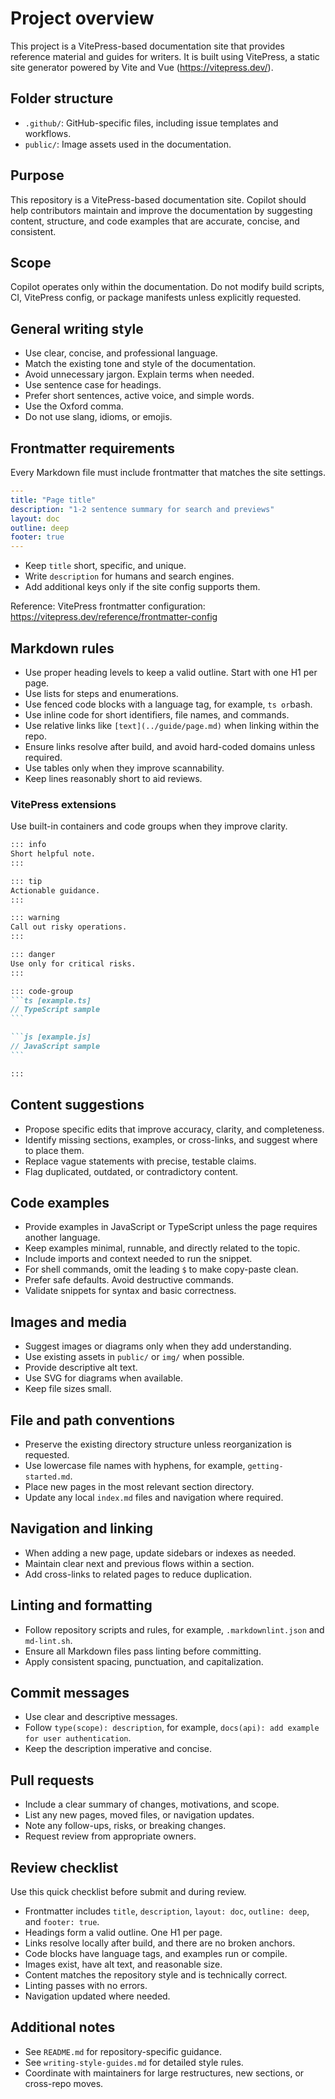 # Project overview

This project is a VitePress-based documentation site that provides reference material and guides for writers. It is built using VitePress, a static site generator powered by Vite and Vue (https://vitepress.dev/).

## Folder structure
* `.github/`: GitHub-specific files, including issue templates and workflows.
* `public/`: Image assets used in the documentation.

## Purpose

This repository is a VitePress-based documentation site. Copilot should help contributors maintain and improve the documentation by suggesting content, structure, and code examples that are accurate, concise, and consistent.


## Scope

Copilot operates only within the documentation. Do not modify build scripts, CI, VitePress config, or package manifests unless explicitly requested.


## General writing style

* Use clear, concise, and professional language.
* Match the existing tone and style of the documentation.
* Avoid unnecessary jargon. Explain terms when needed.
* Use sentence case for headings.
* Prefer short sentences, active voice, and simple words.
* Use the Oxford comma.
* Do not use slang, idioms, or emojis.


## Frontmatter requirements

Every Markdown file must include frontmatter that matches the site settings.

```yaml
---
title: "Page title"
description: "1-2 sentence summary for search and previews"
layout: doc
outline: deep
footer: true
---
```

* Keep `title` short, specific, and unique.
* Write `description` for humans and search engines.
* Add additional keys only if the site config supports them.

Reference: VitePress frontmatter configuration: <https://vitepress.dev/reference/frontmatter-config>


## Markdown rules

* Use proper heading levels to keep a valid outline. Start with one H1 per page.
* Use lists for steps and enumerations.
* Use fenced code blocks with a language tag, for example, ```ts or```bash.
* Use inline code for short identifiers, file names, and commands.
* Use relative links like `[text](../guide/page.md)` when linking within the repo.
* Ensure links resolve after build, and avoid hard-coded domains unless required.
* Use tables only when they improve scannability.
* Keep lines reasonably short to aid reviews.


### VitePress extensions

Use built-in containers and code groups when they improve clarity.

````md
::: info
Short helpful note.
:::

::: tip
Actionable guidance.
:::

::: warning
Call out risky operations.
:::

::: danger
Use only for critical risks.
:::

::: code-group
```ts [example.ts]
// TypeScript sample
```

```js [example.js]
// JavaScript sample
```

:::

````


## Content suggestions

* Propose specific edits that improve accuracy, clarity, and completeness.
* Identify missing sections, examples, or cross-links, and suggest where to place them.
* Replace vague statements with precise, testable claims.
* Flag duplicated, outdated, or contradictory content.


## Code examples

* Provide examples in JavaScript or TypeScript unless the page requires another language.
* Keep examples minimal, runnable, and directly related to the topic.
* Include imports and context needed to run the snippet.
* For shell commands, omit the leading `$` to make copy-paste clean.
* Prefer safe defaults. Avoid destructive commands.
* Validate snippets for syntax and basic correctness.


## Images and media

* Suggest images or diagrams only when they add understanding.
* Use existing assets in `public/` or `img/` when possible.
* Provide descriptive alt text.
* Use SVG for diagrams when available.
* Keep file sizes small.


## File and path conventions

* Preserve the existing directory structure unless reorganization is requested.
* Use lowercase file names with hyphens, for example, `getting-started.md`.
* Place new pages in the most relevant section directory.
* Update any local `index.md` files and navigation where required.


## Navigation and linking

* When adding a new page, update sidebars or indexes as needed.
* Maintain clear next and previous flows within a section.
* Add cross-links to related pages to reduce duplication.


## Linting and formatting

* Follow repository scripts and rules, for example, `.markdownlint.json` and `md-lint.sh`.
* Ensure all Markdown files pass linting before committing.
* Apply consistent spacing, punctuation, and capitalization.


## Commit messages

* Use clear and descriptive messages.
* Follow `type(scope): description`, for example, `docs(api): add example for user authentication`.
* Keep the description imperative and concise.


## Pull requests

* Include a clear summary of changes, motivations, and scope.
* List any new pages, moved files, or navigation updates.
* Note any follow-ups, risks, or breaking changes.
* Request review from appropriate owners.


## Review checklist

Use this quick checklist before submit and during review.

* Frontmatter includes `title`, `description`, `layout: doc`, `outline: deep`, and `footer: true`.
* Headings form a valid outline. One H1 per page.
* Links resolve locally after build, and there are no broken anchors.
* Code blocks have language tags, and examples run or compile.
* Images exist, have alt text, and reasonable size.
* Content matches the repository style and is technically correct.
* Linting passes with no errors.
* Navigation updated where needed.


## Additional notes

* See `README.md` for repository-specific guidance.
* See `writing-style-guides.md` for detailed style rules.
* Coordinate with maintainers for large restructures, new sections, or cross-repo moves.
